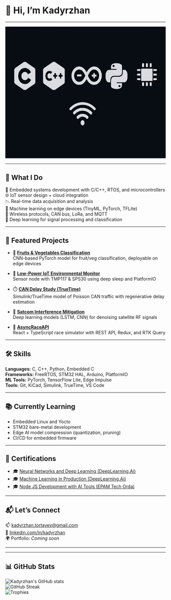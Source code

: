 # 👋 Hi, I’m Kadyrzhan



---

![Skills Banner](./assets/banner.png)

---

## 💼 What I Do

🔧 Embedded systems development with C/C++, RTOS, and microcontrollers  
🌐 IoT sensor design + cloud integration  
📉 Real-time data acquisition and analysis  
🤖 Machine learning on edge devices (TinyML, PyTorch, TFLite)  
📡 Wireless protocols, CAN bus, LoRa, and MQTT  
🧠 Deep learning for signal processing and classification  

---

## 📁 Featured Projects

- 🥦 [**Fruits & Vegetables Classification**](https://github.com/Kalifornia-ai/FruitsAndVegetablesClassification)  
  CNN-based PyTorch model for fruit/veg classification, deployable on edge devices

- 🔋 [**Low-Power IoT Environmental Monitor**](https://github.com/Kalifornia-ai/Low-Power-IoT-Environmental-Monitor)  
  Sensor node with TMP117 & SPS30 using deep sleep and PlatformIO

- ⏱️ [**CAN Delay Study (TrueTime)**](https://github.com/Kalifornia-ai/CAN-Delay-Study)  
  Simulink/TrueTime model of Poisson CAN traffic with regenerative delay estimation

- 📡 [**Satcom Interference Mitigation**](https://github.com/Kalifornia-ai/Satcom-interference-mitigation)  
  Deep learning models (LSTM, CNN) for denoising satellite RF signals

- 🏁 [**AsyncRaceAPI**](https://github.com/Kalifornia-ai/AsyncRaceAPI)  
  React + TypeScript race simulator with REST API, Redux, and RTK Query

---

## 🛠 Skills

**Languages:** C, C++, Python, Embedded C  
**Frameworks:** FreeRTOS, STM32 HAL, Arduino, PlatformIO  
**ML Tools:** PyTorch, TensorFlow Lite, Edge Impulse  
**Tools:** Git, KiCad, Simulink, TrueTime, VS Code

---

## 📚 Currently Learning

- Embedded Linux and Yocto  
- STM32 bare-metal development  
- Edge AI model compression (quantization, pruning)  
- CI/CD for embedded firmware

---

## 🏅 Certifications

- 🎓 [Neural Networks and Deep Learning (DeepLearning.Ai)](https://coursera.org/share/fab9c0b0fc6b6839c4319c13a6aa9269)
- 🎓 [Machine Learning in Production (DeepLearning.Ai)](https://coursera.org/share/a633ebc0bbc5c54f1b62dee3427a9833)
- 🎓 [Node JS Development with AI Tools (EPAM Tech Orda)](https://certificates.epam.com/certificates/88880bcd-ed26-4037-8aea-3d1424c750c6)

---

## 📬 Let’s Connect

📫 [kadyrzhan.tortayev@gmail.com](mailto:kadyrzhan.tortayev@gmail.com)  
🔗 [linkedin.com/in/kadyrzhan](https://linkedin.com/in/kadyrzhan)  
🌍 Portfolio: *Coming soon*

---


---

## 📊 GitHub Stats

![Kadyrzhan's GitHub stats](https://github-readme-stats.vercel.app/api?username=Kalifornia-ai&show_icons=true&theme=radical)  
![GitHub Streak](https://streak-stats.demolab.com?user=Kalifornia-ai&theme=radical)  
![Trophies](https://github-profile-trophy.vercel.app/?username=Kalifornia-ai&theme=onedark)
